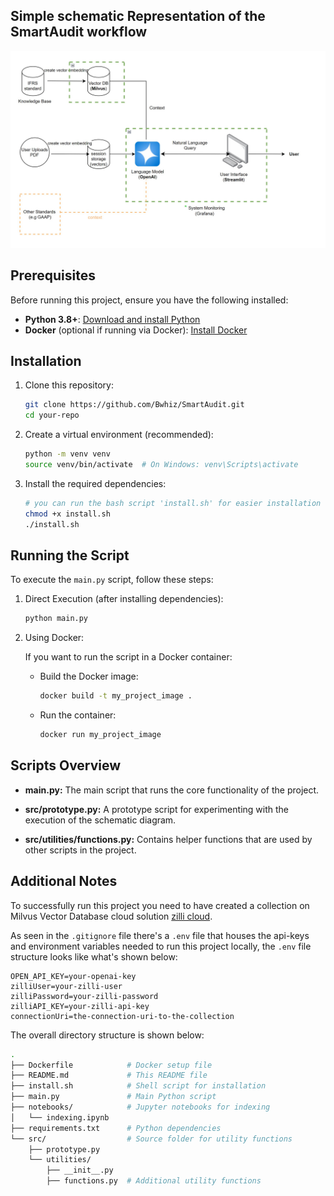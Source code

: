 ## Simple schematic Representation of the SmartAudit workflow

![Schematic](https://github.com/Bwhiz/SmartAudit/blob/main/assets/SmartAudit_schema.jpg)


## Prerequisites

Before running this project, ensure you have the following installed:

- **Python 3.8+**: [Download and install Python](https://www.python.org/downloads/)
- **Docker** (optional if running via Docker): [Install Docker](https://docs.docker.com/get-docker/)

## Installation

1. Clone this repository:

   ```bash
   git clone https://github.com/Bwhiz/SmartAudit.git
   cd your-repo
   ```
2. Create a virtual environment (recommended):
    ```bash
    python -m venv venv
    source venv/bin/activate  # On Windows: venv\Scripts\activate
    ```
3. Install the required dependencies:
    ```bash
    # you can run the bash script 'install.sh' for easier installation
    chmod +x install.sh
    ./install.sh
    ```
## Running the Script
To execute the `main.py` script, follow these steps:

1. Direct Execution (after installing dependencies):
    ```bash
    python main.py
    ```
2. Using Docker:
    
    If you want to run the script in a Docker container:

    - Build the Docker image:
        ```bash
        docker build -t my_project_image .
        ```
    - Run the container:
        ```bash
        docker run my_project_image
        ```

## Scripts Overview
- **main.py:** The main script that runs the core functionality of the project.

- **src/prototype.py:** A prototype script for experimenting with the execution of the schematic diagram.

- **src/utilities/functions.py:** Contains helper functions that are used by other scripts in the project.

## Additional Notes
To successfully run this project you need to have created a collection on Milvus Vector Database cloud solution [zilli cloud](https://zilliz.com/cloud).

As seen in the `.gitignore` file there's a `.env` file that houses the api-keys and environment variables needed to run this project locally, the `.env` file structure looks like what's shown below:
```env
OPEN_API_KEY=your-openai-key
zilliUser=your-zilli-user
zilliPassword=your-zilli-password
zilliAPI_KEY=your-zilli-api-key
connectionUri=the-connection-uri-to-the-collection
```

The overall directory structure is shown below:

```bash
.
├── Dockerfile            # Docker setup file
├── README.md             # This README file
├── install.sh            # Shell script for installation
├── main.py               # Main Python script
├── notebooks/            # Jupyter notebooks for indexing
│   └── indexing.ipynb
├── requirements.txt      # Python dependencies
└── src/                  # Source folder for utility functions
    ├── prototype.py
    └── utilities/
        ├── __init__.py
        ├── functions.py  # Additional utility functions
```